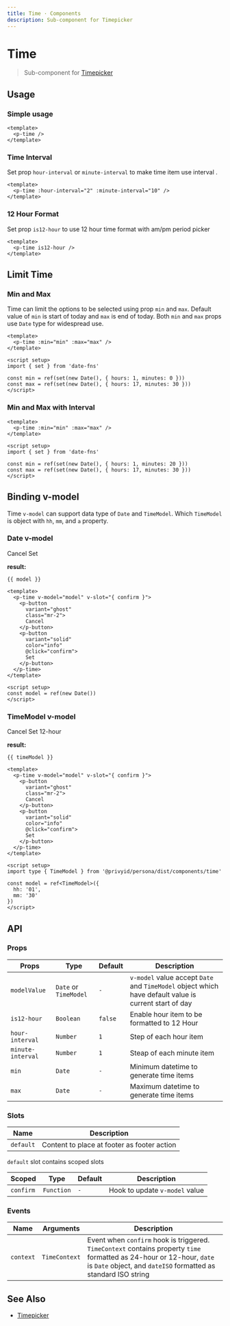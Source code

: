 ```yaml
---
title: Time · Components
description: Sub-component for Timepicker
---
```


<script setup>
  import pTime from "./Time.vue"
  import pToggle from '../toggle/Toggle.vue'
  import pButton from "../button/Button.vue"
  import { ref, watch } from "vue-demi"
  import { startOfDay, addDays, set, addHours } from 'date-fns'

  const minTime = ref(set(new Date(), { hours: 1, minutes: 20 }))
  const maxTime = ref(set(new Date(), { hours: 17, minutes: 30 }))

  const is12Hour = ref(false)
  const model = ref(new Date())
  const timeModel = ref({
    hh: '01',
    mm: '30'
  })
</script>

# Time

> Sub-component for [Timepicker](/components/timepicker/)

## Usage

### Simple usage

<preview>
  <p-time />
</preview>

```vue
<template>
  <p-time />
</template>
```

### Time Interval

Set prop `hour-interval` or `minute-interval` to make time item use interval .

<preview>
  <p-time :hour-interval="2" :minute-interval="10" />
</preview>

```vue
<template>
  <p-time :hour-interval="2" :minute-interval="10" />
</template>
```

### 12 Hour Format

Set prop `is12-hour` to use 12 hour time format with am/pm period picker

<preview>
  <p-time is12-hour />
</preview>

```vue
<template>
  <p-time is12-hour />
</template>
```

## Limit Time

### Min and Max
Time can limit the options to be selected using prop `min` and `max`. Default value of `min` is start of today and `max` is end of today.
Both `min` and `max` props use `Date` type for widespread use.

<preview>
  <p-time :min="minTime" :max="maxTime" />
</preview>

```vue
<template>
  <p-time :min="min" :max="max" />
</template>

<script setup>
import { set } from 'date-fns'

const min = ref(set(new Date(), { hours: 1, minutes: 0 }))
const max = ref(set(new Date(), { hours: 17, minutes: 30 }))
</script>
```

### Min and Max with Interval

<preview>
  <p-time :min="minTime" :max="maxTime" :hour-interval="2" :minute-interval="10" />
</preview>

```vue
<template>
  <p-time :min="min" :max="max" />
</template>

<script setup>
import { set } from 'date-fns'

const min = ref(set(new Date(), { hours: 1, minutes: 20 }))
const max = ref(set(new Date(), { hours: 17, minutes: 30 }))
</script>
```

## Binding v-model

Time `v-model` can support data type of `Date` and `TimeModel`. Which `TimeModel` is object with `hh`, `mm`, and `a` property.

### Date v-model

<preview>
  <p-time v-model="model" v-slot="{ confirm }">
    <p-button
      variant="ghost"
      class="mr-2">
      Cancel
    </p-button>
    <p-button
      variant="solid"
      color="info"
      @click="confirm">
      Set
    </p-button>
  </p-time>
</preview>

**result:**

<pre class="truncate"><code>{{ model }}</code></pre>


```vue
<template>
  <p-time v-model="model" v-slot="{ confirm }">
    <p-button
      variant="ghost"
      class="mr-2">
      Cancel
    </p-button>
    <p-button
      variant="solid"
      color="info"
      @click="confirm">
      Set
    </p-button>
  </p-time>
</template>

<script setup>
const model = ref(new Date())
</script>
```

### TimeModel v-model

<preview class="flex space-x-2">
  <p-time v-model="timeModel" :is12-hour="is12Hour" v-slot="{ confirm }">
    <p-button
      variant="ghost"
      class="mr-2">
      Cancel
    </p-button>
    <p-button
      variant="solid"
      color="info"
      @click="confirm">
      Set
    </p-button>
  </p-time>
  <p-toggle v-model="is12Hour">12-hour</p-toggle>
</preview>

**result:**

<pre class="truncate"><code>{{ timeModel }}</code></pre>


```vue
<template>
  <p-time v-model="model" v-slot="{ confirm }">
    <p-button
      variant="ghost"
      class="mr-2">
      Cancel
    </p-button>
    <p-button
      variant="solid"
      color="info"
      @click="confirm">
      Set
    </p-button>
  </p-time>
</template>

<script setup>
import type { TimeModel } from '@privyid/persona/dist/components/time'

const model = ref<TimeModel>({
  hh: '01',
  mm: '30'
})
</script>
```

## API

### Props

| Props             | Type                  | Default | Description                                                                                           |
| ----------------- | --------------------- | ------- | ----------------------------------------------------------------------------------------------------- |
| `modelValue`      | `Date` or `TimeModel` | `-`  | `v-model` value accept `Date` and `TimeModel` object which have default value is current start of day |
| `is12-hour`      | `Boolean`             | `false` | Enable hour item to be formatted to 12 Hour                                                           |
| `hour-interval`   | `Number`              | `1`     | Step of each hour item                                                                                |
| `minute-interval` | `Number`              | `1`     | Steap of each minute item                                                                             |
| `min`             | `Date`                | `-`     | Minimum datetime to generate time items                                                               |
| `max`             | `Date`                | `-`     | Maximum datetime to generate time items                                                               |

### Slots

| Name      | Description                                 |
| --------- | ------------------------------------------- |
| `default` | Content to place at footer as footer action |

`default` slot contains scoped slots

| Scoped    | Type       | Default | Description                    |
| --------- | ---------- | ------- | ------------------------------ |
| `confirm` | `Function` | `-`     | Hook to update `v-model` value |

### Events

| Name      | Arguments     | Description                                                                                                                                                                               |
| --------- | ------------- | ----------------------------------------------------------------------------------------------------------------------------------------------------------------------------------------- |
| `context` | `TimeContext` | Event when `confirm` hook is triggered. `TimeContext` contains property `time` formatted as 24-hour or 12-hour, `date` is `Date` object, and `dateISO` formatted as standard ISO string   |

## See Also

- [Timepicker][timepicker]

[timepicker]: /components/timepicker/index
